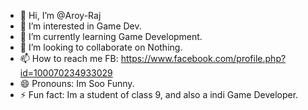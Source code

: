 - 👋 Hi, I’m @Aroy-Raj
- 👀 I’m interested in Game Dev.
- 🌱 I’m currently learning Game Development.
- 💞️ I’m looking to collaborate on Nothing.
- 📫 How to reach me FB: https://www.facebook.com/profile.php?id=100070234933029
- 😄 Pronouns: Im Soo Funny.
- ⚡ Fun fact: Im a student of class 9, and also a indi Game Developer.

<!---
Aroy-Raj/Aroy-Raj is a ✨ special ✨ repository because its `README.md` (this file) appears on your GitHub profile.
You can click the Preview link to take a look at your changes.
--->
